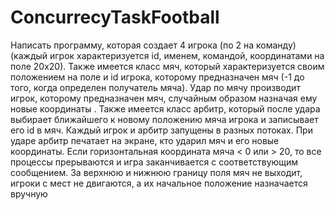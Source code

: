ConcurrecyTaskFootball
======================
Написать программу, которая создает 4 игрока (по 2 на команду) (каждый игрок характеризуется id, именем, командой, координатами на поле 20х20).
Также имеется класс мяч, который характеризуется своим положением на поле и id игрока, которому предназначен мяч (-1 до того, когда определен получатель мяча).
Удар по мячу производит игрок, которому предназначен мяч, случайным образом назначая ему новые координаты . 
Также имеется класс арбитр, который после удара выбирает ближайшего к новому положению мяча игрока и записывает его id в мяч.
Каждый игрок и арбитр запущены в разных потоках.
При ударе арбитр печатает на экране, кто ударил мяч и его новые
координаты. 
Если горизонтальная координата мяча < 0 или > 20, то все процессы прерываются и игра заканчивается с соответствующим сообщением. 
За верхнюю и нижнюю границу поля мяч не выходит, игроки с мест не двигаются, а их начальное положение назначается вручную
